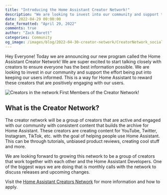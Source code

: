 ```yaml
---
title: "Introducing the Home Assistant Creator Network!"
description: "We are looking to invest into our community and support the effort being put in."
date: 2022-04-29 00:00:00
date_formatted: "April 29, 2022"
comments: true
author: "Zack Barett"
categories: Community
og_image: /images/blog/2022-04-30-creator-network/CreatorNetwork_social.jpg
---
```


Hey Everyone! Today we are announcing our new program called the Home Assistant Creator Network! We are super excited to
start talking closely with creators to ensure everyone has the best information possible. We are looking to invest in our
community and support the effort being put into keeping our users informed. This is a way for Home Assistant to reward these
creators that are positively engaging with our users.

<p class='img'>
<img class="no-shadow" src='/images/blog/2022-04-30-creator-network/Creators.jpg' alt='Creators in the network'>
First Members of the Creator Network!
</p>

## What is the Creator Network?

The creator network will be a group of creators that are active and engaged with our community with consistent content that
builds the archive for Home Assistant. These creators are creating content for YouTube, Twitter, Instagram, TikTok, etc.
with the goal of helping people use Home Assistant. This can be through tutorials, unbiased product reviews, creating cool stuff and more.

We are looking forward to growing this network to be a group of creators that work together with each other and the Home Assistant Developers.
One of the biggest ways we are doing that is monthly calls with the network to discuss releases and upcoming changes.

Visit the [Home Assistant Creators Network](https://partner.home-assistant.io/creators/) for more information and how to apply.
